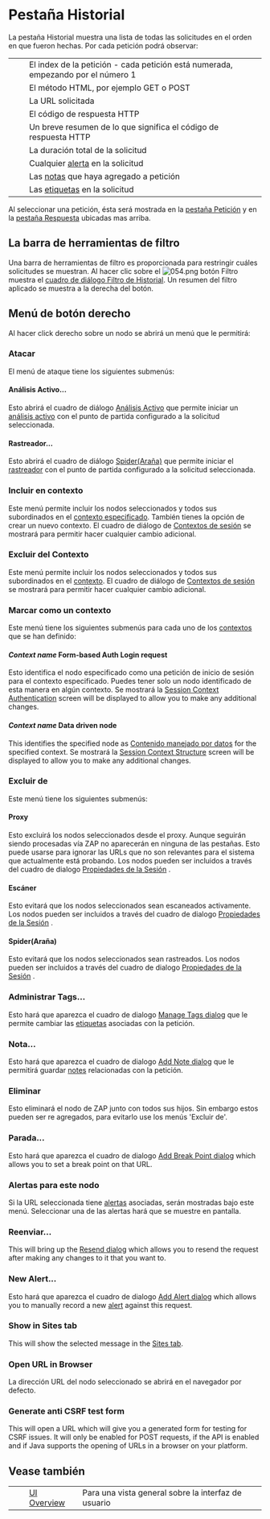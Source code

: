 # Pestaña Historial #

La pestaña Historial muestra una lista de todas las solicitudes en el orden en que fueron hechas.
Por cada petición podrá observar:

<table> 
 <tbody>
  <tr>
   <td>&nbsp;&nbsp;&nbsp;&nbsp;</td> 
   <td>El index de la petici&oacute;n - cada petici&oacute;n est&aacute; numerada, empezando por el n&uacute;mero 1</td>
  </tr> 
  <tr>
   <td>&nbsp;&nbsp;&nbsp;&nbsp;</td> 
   <td>El m&eacute;todo HTML, por ejemplo GET o POST</td>
  </tr> 
  <tr>
   <td>&nbsp;&nbsp;&nbsp;&nbsp;</td> 
   <td>La URL solicitada</td>
  </tr> 
  <tr>
   <td>&nbsp;&nbsp;&nbsp;&nbsp;</td> 
   <td>El c&oacute;digo de respuesta HTTP</td>
  </tr> 
  <tr>
   <td>&nbsp;&nbsp;&nbsp;&nbsp;</td> 
   <td>Un breve resumen de lo que significa el c&oacute;digo de respuesta HTTP</td>
  </tr> 
  <tr>
   <td>&nbsp;&nbsp;&nbsp;&nbsp;</td> 
   <td>La duraci&oacute;n total de la solicitud</td>
  </tr> 
  <tr>
   <td>&nbsp;&nbsp;&nbsp;&nbsp;</td> 
   <td>Cualquier <a href="HelpStartConceptsAlerts" rel="nofollow">alerta</a> en la solicitud</td>
  </tr> 
  <tr>
   <td>&nbsp;&nbsp;&nbsp;&nbsp;</td> 
   <td>Las <a href="HelpStartConceptsNotes" rel="nofollow">notas</a> que haya agregado a petici&oacute;n</td>
  </tr> 
  <tr>
   <td>&nbsp;&nbsp;&nbsp;&nbsp;</td> 
   <td>Las <a href="HelpStartConceptsTags" rel="nofollow">etiquetas</a> en la solicitud</td>
  </tr> 
 </tbody>
</table>

Al seleccionar una petición, ésta será mostrada en la [pestaña Petición][pesta_a Petici_n] y en la [pestaña Respuesta][pesta_a Respuesta] ubicadas mas arriba.


## La barra de herramientas de filtro ##

Una barra de herramientas de filtro es proporcionada para restringir cuáles solicitudes se muestran.
Al hacer clic sobre el ![054.png][] botón Filtro muestra el [cuadro de diálogo Filtro de Historial][cuadro de di_logo Filtro de Historial].
Un resumen del filtro aplicado se muestra a la derecha del botón.

## Menú de botón derecho ##

Al hacer click derecho sobre un nodo se abrirá un menú que le permitirá:

### Atacar ###

El menú de ataque tiene los siguientes submenús:

#### Análisis Activo... ####

Esto abrirá el cuadro de diálogo [Análisis Activo][An_lisis Activo] que permite iniciar un [análisis activo][an_lisis activo] con el punto de partida configurado a la solicitud seleccionada.


#### Rastreador... ####

Esto abrirá el cuadro de diálogo [Spider(Araña)][Spider_Ara_a] que permite iniciar el [rastreador][] con el punto de partida configurado a la solicitud seleccionada.


### Incluir en contexto ###

Este menú permite incluir los nodos seleccionados y todos sus subordinados en el [contexto especificado][].
También tienes la opción de crear un nuevo contexto.
El cuadro de diálogo de [Contextos de sesión][Contextos de sesi_n] se mostrará para permitir hacer cualquier cambio adicional.

### Excluir del Contexto ###

Este menú permite incluir los nodos seleccionados y todos sus subordinados en el [contexto][contexto especificado].
El cuadro de diálogo de [Contextos de sesión][Contextos de sesi_n] se mostrará para permitir hacer cualquier cambio adicional.

### Marcar como un contexto ###

Este menú tiene los siguientes submenús para cada uno de los [contextos][contexto especificado] que se han definido:

#### *Context name* Form-based Auth Login request ####

Esto identifica el nodo especificado como una petición de inicio de sesión para el contexto especificado.
Puedes tener solo un nodo identificado de esta manera en algún contexto.
Se mostrará la [Session Context Authentication][] screen will be displayed to allow you to make any additional changes.

#### *Context name* Data driven node ####

This identifies the specified node as [Contenido manejado por datos][] for the specified context.
Se mostrará la [Session Context Structure][] screen will be displayed to allow you to make any additional changes.

### Excluir de ###

Este menú tiene los siguientes submenús:

#### Proxy ####

Esto excluirá los nodos seleccionados desde el proxy. Aunque seguirán siendo procesadas vía ZAP no aparecerán en ninguna de las pestañas.
Esto puede usarse para ignorar las URLs que no son relevantes para el sistema que actualmente está probando.
Los nodos pueden ser incluidos a través del cuadro de dialogo [Propiedades de la Sesión][Propiedades de la Sesi_n] .

#### Escáner ####

Esto evitará que los nodos seleccionados sean escaneados activamente.
Los nodos pueden ser incluidos a través del cuadro de dialogo [Propiedades de la Sesión][Propiedades de la Sesi_n] .

#### Spider(Araña) ####

Esto evitará que los nodos seleccionados sean rastreados.
Los nodos pueden ser incluidos a través del cuadro de dialogo [Propiedades de la Sesión][Propiedades de la Sesi_n] .

### Administrar Tags... ###

Esto hará que aparezca el cuadro de dialogo [Manage Tags dialog][] que le permite cambiar las [etiquetas][] asociadas con la petición.

### Nota... ###

Esto hará que aparezca el cuadro de dialogo [Add Note dialog][] que le permitirá guardar [notes][] relacionadas con la petición.

### Eliminar ###

Esto eliminará el nodo de ZAP junto con todos sus hijos.
Sin embargo estos pueden ser re agregados, para evitarlo use los menús 'Excluir de'.

### Parada... ###

Esto hará que aparezca el cuadro de dialogo [Add Break Point dialog][] which allows you to set a break point on that URL.


### Alertas para este nodo ###

Si la URL seleccionada tiene [alertas][] asociadas, serán mostradas bajo este menú.
Seleccionar una de las alertas hará que se muestre en pantalla.

### Reenviar... ###

This will bring up the [Resend dialog][] which allows you to resend the request after making any changes to it that you want to.

### New Alert... ###

Esto hará que aparezca el cuadro de dialogo [Add Alert dialog][] which allows you to manually record a new [alert][alertas] against this request.

### Show in Sites tab ###

This will show the selected message in the [Sites tab][].

### Open URL in Browser ###

La dirección URL del nodo seleccionado se abrirá en el navegador por defecto.

### Generate anti CSRF test form ###

This will open a URL which will give you a generated form for testing for CSRF issues.
It will only be enabled for POST requests, if the API is enabled and if Java supports the opening of URLs in a browser on your platform.

## Vease también ##

<table> 
 <tbody>
  <tr>
   <td>&nbsp;&nbsp;&nbsp;&nbsp;</td>
   <td> <a href="HelpUiOverview" rel="nofollow">UI Overview</a></td>
   <td>Para una vista general sobre la interfaz de usuario</td>
  </tr> 
 </tbody>
</table>


[pesta_a Petici_n]: HelpUiTabsRequest
[pesta_a Respuesta]: HelpUiTabsResponse
[054.png]: https://github.com/zaproxy/zap-core-help/wiki/images/16/054.png
[cuadro de di_logo Filtro de Historial]: HelpUiDialogsHist_filter
[An_lisis Activo]: HelpUiDialogsAdvascan
[an_lisis activo]: HelpStartConceptsAscan
[Spider_Ara_a]: HelpUiDialogsSpider
[rastreador]: HelpStartConceptsSpider
[contexto especificado]: HelpStartConceptsContexts
[Contextos de sesi_n]: HelpUiDialogsSessionContexts
[Session Context Authentication]: HelpUiDialogsSessionContext-auth
[Contenido manejado por datos]: HelpStartConceptsDdc
[Session Context Structure]: HelpUiDialogsSessionContext-struct
[Propiedades de la Sesi_n]: HelpUiDialogsSessionSessprop
[Manage Tags dialog]: HelpUiDialogsManagetags
[etiquetas]: HelpStartConceptsTags
[Add Note dialog]: HelpUiDialogsAddnote
[notes]: HelpStartConceptsNotes
[Add Break Point dialog]: HelpUiDialogsAddbreak
[alertas]: HelpStartConceptsAlerts
[Resend dialog]: HelpUiDialogsResend
[Add Alert dialog]: HelpUiDialogsAddalert
[Sites tab]: HelpUiTabsSites